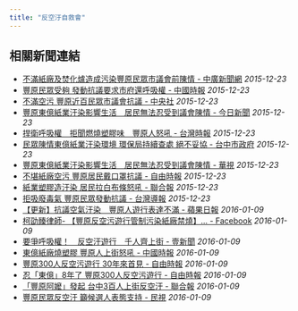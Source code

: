 ```yaml
---
title: "反空汙自救會"
---
```



## 相關新聞連結
- [不滿紙廠及焚化爐造成污染豐原民眾市議會前陳情 - 中廣新聞網](http://news.sina.com.tw/article/20151223/15815704.html)
  *2015-12-23*
- [豐原民眾受夠 發動抗議要求市府還呼吸權 - 中國時報](http://www.chinatimes.com/realtimenews/20151223002649-260407)
  *2015-12-23*
- [不滿空污 豐原近百民眾市議會抗議 - 中央社](http://www.cna.com.tw/news/aloc/201512230294-1.aspx)
  *2015-12-23*
- [豐原東億紙業汙染影響生活　居民無法忍受到議會陳情 - 今日新聞](http://www.nownews.com/n/2015/12/23/1933291)
  *2015-12-23*
- [捍衛呼吸權　拒聞燃燒塑膠味　豐原人怒吼 - 台灣時報](http://www.twtimes.com.tw/index.php?page=news&nid=538821)
  *2015-12-23*
- [民眾陳情東億紙業汙染環境 環保局持續查處 絕不妥協 - 台中市政府](http://www.taichung.gov.tw/ct.asp?xItem=1580178&ctNode=712&mp=100010)
  *2015-12-23*
- [豐原東億紙業汙染影響生活　居民無法忍受到議會陳情 - 華視](http://news.cts.com.tw/nownews/society/201512/201512231697648.html#.VnvAJYfUjSE)
  *2015-12-23*
- [不堪紙廠空污 豐原居民戴口罩抗議 - 自由時報](http://news.ltn.com.tw/news/life/breakingnews/1548969)
  *2015-12-23*
- [紙業塑膠造汙染 居民拉白布條怒吼 - 聯合報](http://udn.com/news/story/9/1395783)
  *2015-12-23*
- [拒吸廢毒氣 豐原民眾發動抗議 - 台灣導報](http://www.taiwan-reports.com/?c=articles&a=show&id=77240)
  *2015-12-23*
- [【更新】抗議空氣汙染　豐原人遊行表達不滿 - 蘋果日報](http://www.appledaily.com.tw/realtimenews/article/new/20160109/771216/)
  *2016-01-09*
- [柯劭臻律師- 【豐原反空污遊行管制污染紙廠禁燒】... - Facebook](https://zh-tw.facebook.com/LawyerCo/posts/1665245413747141)
  *2016-01-09*
- [要爭呼吸權！　反空汙遊行　千人齊上街 - 壹新聞](http://video.n.yam.com/20160109498804/%E8%A6%81%E7%88%AD%E5%91%BC%E5%90%B8%E6%AC%8A%EF%BC%81%E3%80%80%E5%8F%8D%E7%A9%BA%E6%B1%99%E9%81%8A%E8%A1%8C%E3%80%80%E5%8D%83%E4%BA%BA%E9%BD%8A%E4%B8%8A%E8%A1%97)
  *2016-01-09*
- [東億紙廠燒塑膠 豐原人上街怒吼 - 中國時報](http://www.chinatimes.com/newspapers/20160110000401-260107)
  *2016-01-09*
- [豐原300人反空污遊行 30年來首見 - 自由時報](http://news.ltn.com.tw/news/society/breakingnews/1566942)
  *2016-01-09*
- [忍「東億」8年了 豐原300人反空污遊行 - 自由時報](http://news.ltn.com.tw/news/local/paper/947798)
  *2016-01-09*
- [「豐原阿嬤」發起 台中3百人上街反空汙 - 聯合報](http://udn.com/news/story/7314/1432296-%E3%80%8C%E8%B1%90%E5%8E%9F%E9%98%BF%E5%AC%A4%E3%80%8D%E7%99%BC%E8%B5%B7-%E5%8F%B0%E4%B8%AD3%E7%99%BE%E4%BA%BA%E4%B8%8A%E8%A1%97%E5%8F%8D%E7%A9%BA%E6%B1%99)
  *2016-01-09*
- [豐原民眾反空汙 籲候選人表態支持 - 民視](http://m.ftv.com.tw/newscontent.aspx?sno=2016109C02M1)
  *2016-01-09*
